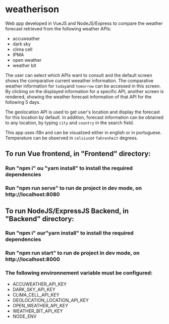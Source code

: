 # weatherison

Web app developed in VueJS and NodeJS/Express to compare the weather forecast retrieved from the following weather APIs:

- accuweather
- dark sky
- clima cell
- IPMA
- open weather
- weather bit

The user can select which APIs want to consult and the default screen shows the comparative current weeather information. The comparative weather information for `today`and `tomorrow` can be accessed in this screen. By clicking on the displayed information for a specific API, another screen is rendered, showing the weather forecast information of that API for the following 5 days.

The geolocation API is used to get user's location and display the forecast for this location by default. In addition, forecast information can be obtained to any location, by typing `city` and `country` in the search field.

This app uses i18n and can be visualized either in english or in portuguese. Temperature can be observed in `celsius`or `fahrenheit` degrees.

## To run Vue frontend, in "Frontend" directory:

### Run "npm i" ou "yarn install" to install the required dependencies

### Run "npm run serve" to run de project in dev mode, on http://localhost:8080

## To run NodeJS/ExpressJS Backend, in "Backend" directory:

### Run "npm i" our"yarn install" to install the required dependencies

### Run "npm run start" to run de project in dev mode, on http://localhost:8000

### The following environnement variable must be configured:

- ACCUWEATHER_API_KEY
- DARK_SKY_API_KEY
- CLIMA_CELL_API_KEY
- GEOLOCATION_LOCATION_API_KEY
- OPEN_WEATHER_API_KEY
- WEATHER_BIT_API_KEY
- NODE_ENV
